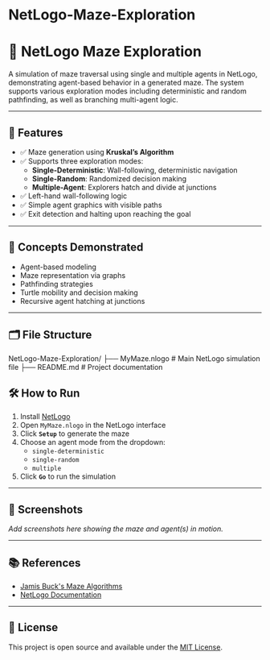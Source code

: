 # NetLogo-Maze-Exploration

# 🧭 NetLogo Maze Exploration

A simulation of maze traversal using single and multiple agents in NetLogo, demonstrating agent-based behavior in a generated maze. The system supports various exploration modes including deterministic and random pathfinding, as well as branching multi-agent logic.

---

## 🚀 Features

- ✅ Maze generation using **Kruskal’s Algorithm**
- ✅ Supports three exploration modes:
  - **Single-Deterministic**: Wall-following, deterministic navigation
  - **Single-Random**: Randomized decision making
  - **Multiple-Agent**: Explorers hatch and divide at junctions
- ✅ Left-hand wall-following logic
- ✅ Simple agent graphics with visible paths
- ✅ Exit detection and halting upon reaching the goal

---

## 🧠 Concepts Demonstrated

- Agent-based modeling  
- Maze representation via graphs  
- Pathfinding strategies  
- Turtle mobility and decision making  
- Recursive agent hatching at junctions  

---

## 🗂️ File Structure


NetLogo-Maze-Exploration/
├── MyMaze.nlogo             # Main NetLogo simulation file
├── README.md                # Project documentation

## 🛠️ How to Run

1. Install [NetLogo](https://ccl.northwestern.edu/netlogo/)
2. Open `MyMaze.nlogo` in the NetLogo interface
3. Click **`Setup`** to generate the maze
4. Choose an agent mode from the dropdown:
   - `single-deterministic`
   - `single-random`
   - `multiple`
5. Click **`Go`** to run the simulation

---

## 📸 Screenshots

_Add screenshots here showing the maze and agent(s) in motion._

---

## 📚 References

- [Jamis Buck's Maze Algorithms](https://weblog.jamisbuck.org/)
- [NetLogo Documentation](https://ccl.northwestern.edu/netlogo/docs/)

---

## 📖 License

This project is open source and available under the [MIT License](LICENSE).
```bash
